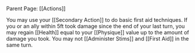 Parent Page: [[Actions]]

You may use your [[Secondary Action]] to do basic first aid techniques. If you or an ally within 5ft took damage since the end of your last turn, you may regain [[Health]] equal to your [[Physique]] value up to the amount of damage you took. You may not [[Administer Stims]] and [[First Aid]] in the same turn.